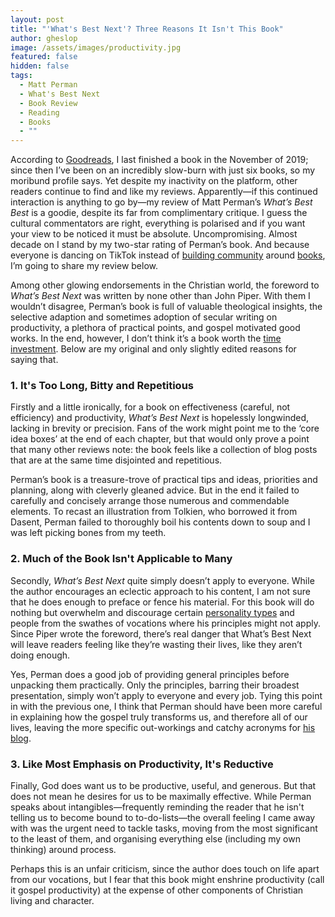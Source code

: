 ```yaml
---
layout: post
title: "'What's Best Next'? Three Reasons It Isn't This Book"
author: gheslop
image: /assets/images/productivity.jpg
featured: false
hidden: false
tags:
  - Matt Perman
  - What's Best Next
  - Book Review
  - Reading
  - Books
  - ""
---
```

According to [Goodreads](https://www.goodreads.com/review/show/1121985189?type=review#rating_805983834), I last finished a book in the November of 2019; since then I’ve been on an incredibly slow-burn with just six books, so my moribund profile says. Yet despite my inactivity on the platform, other readers continue to find and like my reviews. Apparently—if this continued interaction is anything to go by—my review of Matt Perman’s *What’s Best Best* is a goodie, despite its far from complimentary critique. I guess the cultural commentators are right, everything is polarised and if you want your view to be noticed it must be absolute. Uncompromising. Almost decade on I stand by my two-star rating of Perman’s book. And because everyone is dancing on TikTok instead of [building community](https://rekindle.co.za/content/2021-10-14-the-power-of-story-to-form-community-reading-together) around [books](https://rekindle.co.za/content/2024-10-28-how-to-become-a-better-reader), I’m going to share my review below.

Among other glowing endorsements in the Christian world, the foreword to *What’s Best Next* was written by none other than John Piper. With them I wouldn’t disagree, Perman’s book is full of valuable theological insights, the selective adaption and sometimes adoption of secular writing on productivity, a plethora of practical points, and gospel motivated good works. In the end, however, I don’t think it’s a book worth the [time investment](https://rekindle.co.za/content/2025-02-07-reading-reflections). Below are my original and only slightly edited reasons for saying that.

### 1. It's Too Long, Bitty and Repetitious

Firstly and a little ironically, for a book on effectiveness (careful, not efficiency) and productivity, *What’s Best Next* is hopelessly longwinded, lacking in brevity or precision. Fans of the work might point me to the ‘core idea boxes’ at the end of each chapter, but that would only prove a point that many other reviews note: the book feels like a collection of blog posts that are at the same time disjointed and repetitious.

Perman’s book is a treasure-trove of practical tips and ideas, priorities and planning, along with cleverly gleaned advice. But in the end it failed to carefully and concisely arrange those numerous and commendable elements. To recast an illustration from Tolkien, who borrowed it from Dasent, Perman failed to thoroughly boil his contents down to soup and I was left picking bones from my teeth.

### 2. Much of the Book Isn't Applicable to Many

Secondly, *What’s Best Next* quite simply doesn’t apply to everyone. While the author encourages an eclectic approach to his content, I am not sure that he does enough to preface or fence his material. For this book will do nothing but overwhelm and discourage certain [personality types](https://rekindle.co.za/content/2020-11-05-personality-test) and people from the swathes of vocations where his principles might not apply. Since Piper wrote the foreword, there’s real danger that What’s Best Next will leave readers feeling like they’re wasting their lives, like they aren’t doing enough.

Yes, Perman does a good job of providing general principles before unpacking them practically. Only the principles, barring their broadest presentation, simply won’t apply to everyone and every job. Tying this point in with the previous one, I think that Perman should have been more careful in explaining how the gospel truly transforms us, and therefore all of our lives, leaving the more specific out-workings and catchy acronyms for [his blog](https://www.whatsbestnext.com/).

### 3. Like Most Emphasis on Productivity, It's Reductive

Finally, God does want us to be productive, useful, and generous. But that does not mean he desires for us to be maximally effective. While Perman speaks about intangibles—frequently reminding the reader that he isn't telling us to become bound to to-do-lists—the overall feeling I came away with was the urgent need to tackle tasks, moving from the most significant to the least of them, and organising everything else (including my own thinking) around process.

Perhaps this is an unfair criticism, since the author does touch on life apart from our vocations, but I fear that this book might enshrine productivity (call it gospel productivity) at the expense of other components of Christian living and character.